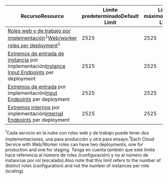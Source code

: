 | <span data-ttu-id="c4354-101">Recurso</span><span class="sxs-lookup"><span data-stu-id="c4354-101">Resource</span></span> | <span data-ttu-id="c4354-102">Límite predeterminado</span><span class="sxs-lookup"><span data-stu-id="c4354-102">Default Limit</span></span> | <span data-ttu-id="c4354-103">Límite máximo</span><span class="sxs-lookup"><span data-stu-id="c4354-103">Maximum Limit</span></span> |
| --- | --- | --- |
| <span data-ttu-id="c4354-104">[Roles web y de trabajo por implementación](../articles/cloud-services/cloud-services-choose-me.md)<sup>1</sup></span><span class="sxs-lookup"><span data-stu-id="c4354-104">[Web/worker roles per deployment](../articles/cloud-services/cloud-services-choose-me.md)<sup>1</sup></span></span> |<span data-ttu-id="c4354-105">25</span><span class="sxs-lookup"><span data-stu-id="c4354-105">25</span></span> |<span data-ttu-id="c4354-106">25</span><span class="sxs-lookup"><span data-stu-id="c4354-106">25</span></span> |
| <span data-ttu-id="c4354-107">[Extremos de entrada de instancia](http://msdn.microsoft.com/library/gg557552.aspx#InstanceInputEndpoint) por implementación</span><span class="sxs-lookup"><span data-stu-id="c4354-107">[Instance Input Endpoints](http://msdn.microsoft.com/library/gg557552.aspx#InstanceInputEndpoint) per deployment</span></span> |<span data-ttu-id="c4354-108">25</span><span class="sxs-lookup"><span data-stu-id="c4354-108">25</span></span> |<span data-ttu-id="c4354-109">25</span><span class="sxs-lookup"><span data-stu-id="c4354-109">25</span></span> |
| <span data-ttu-id="c4354-110">[Extremos de entrada](http://msdn.microsoft.com/library/gg557552.aspx#InputEndpoint) por implementación</span><span class="sxs-lookup"><span data-stu-id="c4354-110">[Input Endpoints](http://msdn.microsoft.com/library/gg557552.aspx#InputEndpoint) per deployment</span></span> |<span data-ttu-id="c4354-111">25</span><span class="sxs-lookup"><span data-stu-id="c4354-111">25</span></span> |<span data-ttu-id="c4354-112">25</span><span class="sxs-lookup"><span data-stu-id="c4354-112">25</span></span> |
| <span data-ttu-id="c4354-113">[Extremos internos](http://msdn.microsoft.com/library/gg557552.aspx#InternalEndpoint) por implementación</span><span class="sxs-lookup"><span data-stu-id="c4354-113">[Internal Endpoints](http://msdn.microsoft.com/library/gg557552.aspx#InternalEndpoint) per deployment</span></span> |<span data-ttu-id="c4354-114">25</span><span class="sxs-lookup"><span data-stu-id="c4354-114">25</span></span> |<span data-ttu-id="c4354-115">25</span><span class="sxs-lookup"><span data-stu-id="c4354-115">25</span></span> |

<span data-ttu-id="c4354-116"><sup>1</sup>Cada servicio en la nube con roles web y de trabajo puede tener dos implementaciones, una para producción y otra para ensayo.</span><span class="sxs-lookup"><span data-stu-id="c4354-116"><sup>1</sup>Each Cloud Service with Web/Worker roles can have two deployments, one for production and one for staging.</span></span> <span data-ttu-id="c4354-117">Tenga en cuenta también que este límite hace referencia al número de roles (configuración) y no al número de instancias por rol (escalado).</span><span class="sxs-lookup"><span data-stu-id="c4354-117">Also note that this limit refers to the number of distinct roles (configuration) and not the number of instances per role (scaling).</span></span>

